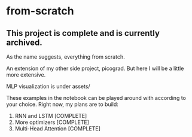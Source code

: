 # from-scratch
## This project is complete and is currently archived. 

As the name suggests, everything from scratch.

An extension of my other side project, picograd. But here I will be a little more extensive.

MLP visualization is under assets/

These examples in the notebook can be played around with according to your choice. Right now, my plans are to build: 
1. RNN and LSTM [COMPLETE]
2. More optimizers [COMPLETE]
3. Multi-Head Attention [COMPLETE]
